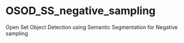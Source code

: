 # OSOD_SS_negative_sampling
Open Set Object Detection using Semantic Segmentation for Negative sampling
